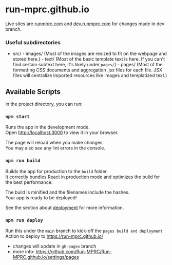# run-mprc.github.io
Live sites are [runmprc.com](runmprc.com) and [dev.runmprc.com](dev.runmprc.com) for changes made in dev branch.

### Useful subdirectories

- src/
        - images/ (Most of the images are resized to fit on the webpage and stored here.)
        - text/ (Most of the basic template text is here. If you can't find certain subtext here, it's likely under `pages/`)
        - pages/ (Most of the formatting CSS documents and aggregation .jsx files for each file. JSX files will centralize imported resources like images and templatized text.)

## Available Scripts

In the project directory, you can run:

### `npm start`

Runs the app in the development mode.\
Open [http://localhost:3000](http://localhost:3000) to view it in your browser.

The page will reload when you make changes.\
You may also see any lint errors in the console.

### `npm run build`

Builds the app for production to the `build` folder.\
It correctly bundles React in production mode and optimizes the build for the best performance.

The build is minified and the filenames include the hashes.\
Your app is ready to be deployed!

See the section about [deployment](https://facebook.github.io/create-react-app/docs/deployment) for more information.

### `npm run deploy`

Run this under the `main` branch to kick-off the `pages build and deployment` Action to deploy to https://run-mprc.github.io/
- changes will update in `gh-pages` branch
- more info: https://github.com/Run-MPRC/Run-MPRC.github.io/settings/pages
